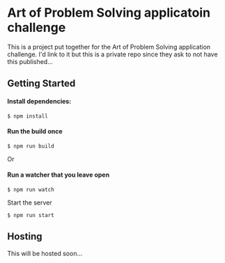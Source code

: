 # Art of Problem Solving applicatoin challenge

This is a project put together for the Art of Problem Solving application challenge. I'd link to it but this is a private repo since they ask to not have this published...

## Getting Started

#### Install dependencies:
```
$ npm install
```

#### Run the build once
```
$ npm run build
```

Or 

#### Run a watcher that you leave open
```
$ npm run watch
```

Start the server
```
$ npm run start
```

## Hosting
This will be hosted soon... 



